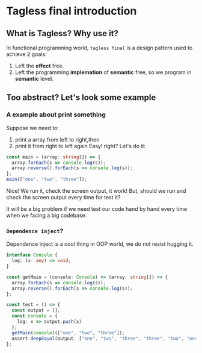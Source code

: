 # Tagless final introduction

## What is Tagless? Why use it?
In functional programming world, `tagless final` is a design pattern used to achieve 2 goals:
1. Left the **effect** free.
2. Left the programming **implemation** of **semantic** free, 
so we program in **semantic** level.

## Too abstract? Let's look some example

### A example about print something

Suppose we need to:
 1. print a array from left to right,then
 2. print it from right to left again
Easy! right? Let's do it:
```Typescript
const main = (array: string[]) => {
  array.forEach(s => console.log(s));
  array.reverse().forEach(s => console.log(s));
};
main(["one", "two", "three"]);
```
Nice! We run it, check the screen output, it work!
But, should we run and check the screen output every
time for test it? 

It will be a big problem if we need test our code hand by 
hand every time when we facing a big codebase.

### `Dependence inject`?
Dependence inject is a cool thing in OOP world, 
we do not resist hugging it.
```typescript
interface Console {
  log: (x: any) => void;
}

const getMain = (console: Console) => (array: string[]) => {
  array.forEach(s => console.log(s));
  array.reverse().forEach(s => console.log(s));
};

const test = () => {
  const output = [];
  const console = {
    log: x => output.push(x)
  };
  getMain(console)(["one", "two", "three"]);
  assert.deepEqual(output, ["one", "two", "three", "three", "two", "one", ,]);
};
```



